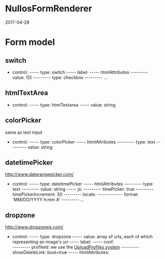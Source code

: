 NullosFormRenderer
======================
2017-04-28




Form model
===============

switch
-----------
- control:
----- type: switch
----- label: 
----- htmlAttributes
--------- value: 1|0
--------- type: checkbox
--------- ...


htmlTextArea
-----------
- control:
----- type: htmlTextarea
----- value: string




colorPicker
-----------
same as text input

- control:
----- type: colorPicker
----- htmlAttributes
--------- type: text
--------- value: string 


datetimePicker
-----------
http://www.daterangepicker.com/


- control:
----- type: datetimePicker
----- htmlAttributes
--------- type: text
--------- value: string 
----- js: 
--------- timePicker: true
--------- timePickerIncrement: 30
--------- locale: 
------------- format: 'MM/DD/YYYY h:mm A'
--------- ...
        
        
dropzone
-----------
http://www.dropzonejs.com/


- control:
----- type: dropzone
----- value: array of urls, each of which representing an image's uri
----- label: 
----- conf:  
--------- profileId: we use the [UploadProfiles system](https://github.com/lingtalfi/Upload-Profiles) 
--------- showDeleteLink: bool=true 
----- htmlAttributes:  
        
        